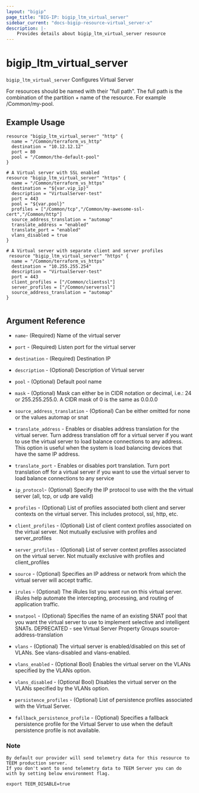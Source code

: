 ```yaml
---
layout: "bigip"
page_title: "BIG-IP: bigip_ltm_virtual_server"
sidebar_current: "docs-bigip-resource-virtual_server-x"
description: |-
    Provides details about bigip_ltm_virtual_server resource
---
```


# bigip\_ltm\_virtual\_server

`bigip_ltm_virtual_server` Configures Virtual Server

For resources should be named with their "full path". The full path is the combination of the partition + name of the resource. For example /Common/my-pool.


## Example Usage


```hcl
resource "bigip_ltm_virtual_server" "http" {
  name = "/Common/terraform_vs_http"
  destination = "10.12.12.12"
  port = 80
  pool = "/Common/the-default-pool"
}

# A Virtual server with SSL enabled
resource "bigip_ltm_virtual_server" "https" {
  name = "/Common/terraform_vs_https"
  destination = "${var.vip_ip}"
  description = "VirtualServer-test"
  port = 443
  pool = "${var.pool}"
  profiles = ["/Common/tcp","/Common/my-awesome-ssl-cert","/Common/http"]
  source_address_translation = "automap"
  translate_address = "enabled"
  translate_port = "enabled"
  vlans_disabled = true
}

# A Virtual server with separate client and server profiles
 resource "bigip_ltm_virtual_server" "https" {
  name = "/Common/terraform_vs_https"
  destination = "10.255.255.254"
  description = "VirtualServer-test"
  port = 443
  client_profiles = ["/Common/clientssl"]
  server_profiles = ["/Common/serverssl"]
  source_address_translation = "automap"
}


```      

## Argument Reference


* `name`- (Required) Name of the virtual server

* `port` - (Required) Listen port for the virtual server

* `destination` - (Required) Destination IP

* `description` - (Optional) Description of Virtual server

* `pool` - (Optional) Default pool name

* `mask` - (Optional) Mask can either be in CIDR notation or decimal, i.e.: 24 or 255.255.255.0. A CIDR mask of 0 is the same as 0.0.0.0

* `source_address_translation` - (Optional) Can be either omitted for none or the values automap or snat

* `translate_address` - Enables or disables address translation for the virtual server. Turn address translation off for a virtual server if you want to use the virtual server to load balance connections to any address. This option is useful when the system is load balancing devices that have the same IP address.

* `translate_port` - Enables or disables port translation. Turn port translation off for a virtual server if you want to use the virtual server to load balance connections to any service

* `ip_protocol`- (Optional) Specify the IP protocol to use with the the virtual server (all, tcp, or udp are valid)

* `profiles` - (Optional) List of profiles associated both client and server contexts on the virtual server. This includes protocol, ssl, http, etc.

* `client_profiles` - (Optional) List of client context profiles associated on the virtual server. Not mutually exclusive with profiles and server_profiles

* `server_profiles` - (Optional) List of server context profiles associated on the virtual server. Not mutually exclusive with profiles and client_profiles

* `source` -  (Optional) Specifies an IP address or network from which the virtual server will accept traffic.

* `irules` - (Optional) The iRules list you want run on this virtual server. iRules help automate the intercepting, processing, and routing of application traffic.

* `snatpool` - (Optional) Specifies the name of an existing SNAT pool that you want the virtual server to use to implement selective and intelligent SNATs. DEPRECATED - see Virtual Server Property Groups source-address-translation

* `vlans` - (Optional) The virtual server is enabled/disabled on this set of VLANs. See vlans-disabled and vlans-enabled.

* `vlans_enabled` - (Optional Bool) Enables the virtual server on the VLANs specified by the VLANs option.

* `vlans_disabled` - (Optional Bool) Disables the virtual server on the VLANs specified by the VLANs option.

* `persistence_profiles` - (Optional) List of persistence profiles associated with the Virtual Server.

* `fallback_persistence_profile` - (Optional) Specifies a fallback persistence profile for the Virtual Server to use when the default persistence profile is not available.


### Note

```
By default our provider will send telemetry data for this resource to TEEM production server.
If you don't want to send telemetry data to TEEM Server you can do with by setting below environment flag.

export TEEM_DISABLE=true

```